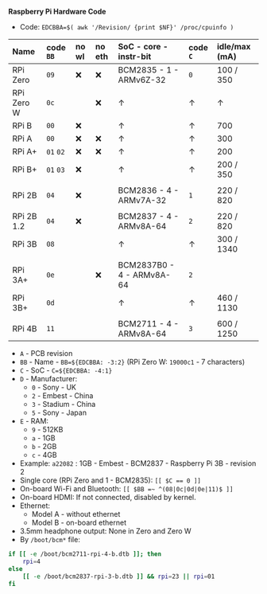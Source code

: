 **Raspberry Pi Hardware Code**

- Code: `EDCBBA=$( awk '/Revision/ {print $NF}' /proc/cpuinfo )`


| Name       | code `BB` | no wl | no eth | SoC - core - instr-bit    | code `C` | idle/max (mA) |
|:-----------|:----------|:------|:-------|:--------------------------|:---------|:--------------|
| RPi Zero   | `09`      | :x:   | :x:    | BCM2835 - 1 - ARMv6Z-32   | `0`      | 100 / 350     |
| RPi Zero W | `0c`      |       | :x:    | &#8593;                   | &#8593;  | &#8593;       |
| RPi B      | `00`      | :x:   |        | &#8593;                   | &#8593;  | 700           |
| RPi A      | `00`      | :x:   | :x:    | &#8593;                   | &#8593;  | 300           |
| RPi A+     | `01` `02` | :x:   | :x:    | &#8593;                   | &#8593;  | 200           |
| RPi B+     | `01` `03` | :x:   |        | &#8593;                   | &#8593;  | 200 / 350     |
|            |           |       |        |                           |          |               |
| RPi 2B     | `04`      | :x:   |        | BCM2836 - 4 - ARMv7A-32   | `1`      | 220 / 820     |
|            |           |       |        |                           |          |               |
| RPi 2B 1.2 | `04`      | :x:   |        | BCM2837 - 4 - ARMv8A-64   | `2`      | 220 / 820     |
| RPi 3B     | `08`      |       |        | &#8593;                   | &#8593;  | 300 / 1340    |
|            |           |       |        |                           |          |               |
| RPi 3A+    | `0e`      |       | :x:    | BCM2837B0 - 4 - ARMv8A-64 | `2`      |               |
| RPi 3B+    | `0d`      |       |        | &#8593;                   | &#8593;  | 460 / 1130    |
|            |           |       |        |                           |          |               |
| RPi 4B     | `11`      |       |        | BCM2711 - 4 - ARMv8A-64   | `3`      | 600 / 1250    |

- `A` - PCB revision
- `BB` - Name - `BB=${EDCBBA: -3:2}` (RPi Zero W: `19000c1` - 7 characters)
- `C` - SoC - `C=${EDCBBA: -4:1}`
- `D` - Manufacturer:
	- `0` - Sony - UK
	- `2` - Embest - China
	- `3` - Stadium - China
	- `5` - Sony - Japan
- `E` - RAM:
	- `9` - 512KB
	- `a` - 1GB
	- `b` - 2GB
	- `c` - 4GB
- Example: `a22082` : 1GB - Embest - BCM2837 - Raspberry Pi 3B - revision 2
- Single core (RPi Zero and 1 - BCM2835): `[[ $C == 0 ]]`
- On-board Wi-Fi and Bluetooth: `[[ $BB =~ ^(08|0c|0d|0e|11)$ ]]`
- On-board HDMI: If not connected, disabled by kernel.
- Ethernet:
	-  Model A - without ethernet
	-  Model B - on-board ethernet
- 3.5mm headphone output: None in Zero and Zero W
- By `/boot/bcm*` file:
```sh
if [[ -e /boot/bcm2711-rpi-4-b.dtb ]]; then
	rpi=4
else
	[[ -e /boot/bcm2837-rpi-3-b.dtb ]] && rpi=23 || rpi=01
fi
```

